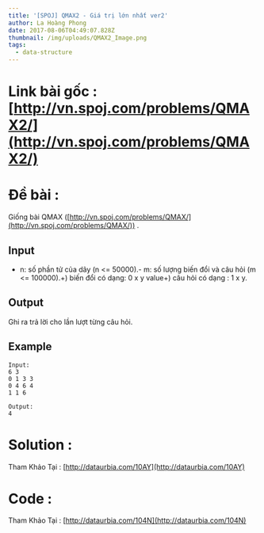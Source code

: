 ```yaml
---
title: '[SPOJ] QMAX2 - Giá trị lớn nhất ver2'
author: La Hoàng Phong
date: 2017-08-06T04:49:07.828Z
thumbnail: /img/uploads/QMAX2_Image.png
tags:
  - data-structure
---
```

# Link bài gốc : [http://vn.spoj.com/problems/QMAX2/](http://vn.spoj.com/problems/QMAX2/)
# Đề bài : 

Giống bài QMAX ([http://vn.spoj.com/problems/QMAX/](http://vn.spoj.com/problems/QMAX/)) .

## Input

- n: số phần tử của dãy \(n &lt;= 50000\).- m: số lượng biến đổi và câu hỏi \(m &lt;= 100000\).+\) biến đổi có dạng: 0 x y value+\) câu hỏi có dạng : 1 x y.

## Output

Ghi ra trả lời cho lần lượt từng câu hỏi.

## Example

```
Input:
6 3
0 1 3 3
0 4 6 4
1 1 6

Output:
4
```

# Solution : 
Tham Khảo Tại : [http://dataurbia.com/10AY](http://dataurbia.com/10AY)
# Code : 
Tham Khảo Tại : [http://dataurbia.com/104N](http://dataurbia.com/104N)


